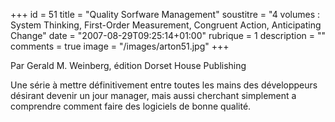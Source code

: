+++
id = 51
title = "Quality Sorfware Management"
soustitre = "4 volumes : System Thinking, First-Order Measurement,  Congruent Action, Anticipating Change"
date = "2007-08-29T09:25:14+01:00"
rubrique = 1
description = ""
comments = true
image = "/images/arton51.jpg"
+++

<div class="chapo">Par Gerald M. Weinberg, édition Dorset House Publishing</div>
<img7><img8><img9>

Une série à mettre définitivement entre toutes les mains des développeurs désirant devenir un jour manager, mais aussi cherchant simplement a comprendre comment faire des logiciels de bonne qualité.